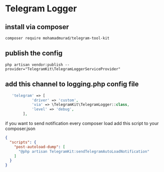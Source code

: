 # Telegram Logger

## install via composer

```
composer require mohamadmurad/telegram-tool-kit
```

## publish the config

```
php artisan vendor:publish --provider="TelegramKit\TelegramLoggerServiceProvider"
```

## add this channel to logging.php config file

```php
   'telegram' => [
            'driver' => 'custom',
            'via' => \TelegramKit\TelegramLogger::class,
            'level' => 'debug',
        ],
```


if you want to send notification every composer load add this script to your composer.json

```json
{
  "scripts": {
    "post-autoload-dump": [
      "@php artisan TelegramKit:sendTelegramAutoLoadNotification"
    ]
  }
}
```